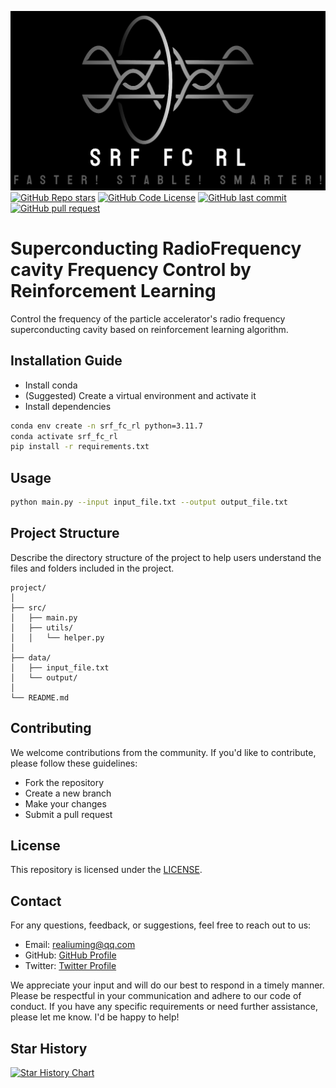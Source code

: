 ![# SRF FC RL](assets/logo.png)
[![GitHub Repo stars](https://img.shields.io/github/stars/iuming/SRF_FC_RL?style=social)](https://github.com/iuming/SRF_FC_RL/stargazers)
[![GitHub Code License](https://img.shields.io/github/license/iuming/SRF_FC_RL)](LICENSE)
[![GitHub last commit](https://img.shields.io/github/last-commit/iuming/SRF_FC_RL)](https://github.com/iuming/SRF_FC_RL/commits/master)
[![GitHub pull request](https://img.shields.io/badge/PRs-welcome-blue)](https://github.com/iuming/SRF_FC_RL/pulls)

# Superconducting RadioFrequency cavity Frequency Control by Reinforcement Learning

Control the frequency of the particle accelerator's radio frequency superconducting cavity based on reinforcement learning algorithm.

## Installation Guide

- Install conda 
- (Suggested) Create a virtual environment and activate it
- Install dependencies

```sh
conda env create -n srf_fc_rl python=3.11.7
conda activate srf_fc_rl
pip install -r requirements.txt
```

## Usage



```bash
python main.py --input input_file.txt --output output_file.txt
```

## Project Structure

Describe the directory structure of the project to help users understand the files and folders included in the project.

```
project/
│
├── src/
│   ├── main.py
│   ├── utils/
│   │   └── helper.py
│
├── data/
│   ├── input_file.txt
│   └── output/
│
└── README.md
```

## Contributing

We welcome contributions from the community. If you'd like to contribute, please follow these guidelines:
- Fork the repository
- Create a new branch
- Make your changes
- Submit a pull request

## License

This repository is licensed under the [LICENSE](LICENSE).

## Contact

For any questions, feedback, or suggestions, feel free to reach out to us:

- Email: [realiuming@qq.com](mailto:realiuming@qq.com)
- GitHub: [GitHub Profile](https://github.com/iuming)
- Twitter: [Twitter Profile](https://twitter.com/realiuming)

We appreciate your input and will do our best to respond in a timely manner. Please be respectful in your communication and adhere to our code of conduct. If you have any specific requirements or need further assistance, please let me know. I'd be happy to help!

## Star History

[![Star History Chart](https://api.star-history.com/svg?repos=iuming/SRF_FC_RL&type=Date)](https://star-history.com/#iuming/SRF_FC_RL&Date)

